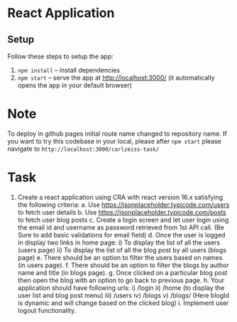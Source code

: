 # React Application

## Setup

Follow these steps to setup the app:

1. `npm install` – install dependencies
3. `npm start` – serve the app at [http://localhost:3000/](http://localhost:3000/) (it automatically opens the app in your default browser)

# Note

To deploy in github pages initial route name changed to repository name.
If you want to try this codebase in your local, please after `npm start` please navigate to `http://localhost:3000/carlzeiss-task/`

# Task

 1. Create a react application using CRA with react version 16.x satisfying the following criteria:
a. Use https://jsonplaceholder.typicode.com/users to fetch user details
b. Use https://jsonplaceholder.typicode.com/posts to fetch user blog posts
c. Create a login screen and let user login using the email id and username as password retrieved
from 1st API call. (Be Sure to add basic validations for email field)
d. Once the user is logged in display two links in home page:
i) To display the list of all the users (users page)
ii) To display the list of all the blog post by all users (blogs page)
e. There should be an option to filter the users based on names (in users page).
f. There should be an option to filter the blogs by author name and title (in blogs page).
g. Once clicked on a particular blog post then open the blog with an option to go back to previous
page.
h. Your application should have following urls:
i) /login
ii) /home (to display the user list and blog post menu)
iii) /users
iv) /blogs
v) /blogs/<blogId> (Here blogId is dynamic and will change based on the clicked blog)
i. Implement user logout functionality.